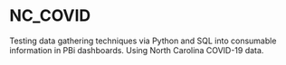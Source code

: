 # NC_COVID
Testing data gathering techniques via Python and SQL into consumable information in PBi dashboards. Using North Carolina COVID-19 data.
